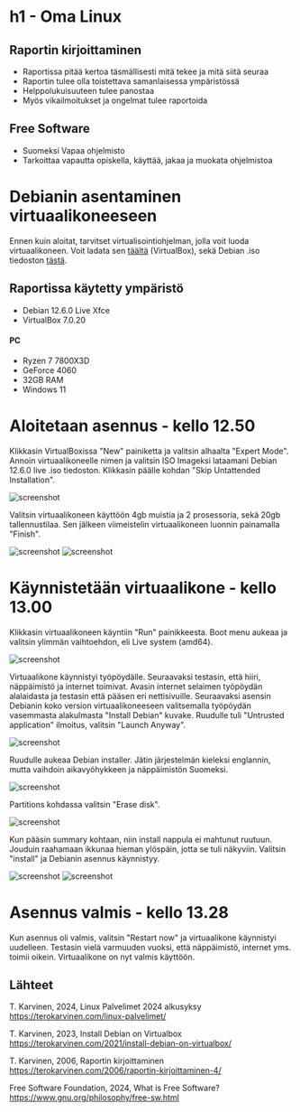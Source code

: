 # h1 - Oma Linux

## Raportin kirjoittaminen
- Raportissa pitää kertoa täsmällisesti mitä tekee ja mitä siitä seuraa
- Raportin tulee olla toistettava samanlaisessa ympäristössä
- Helppolukuisuuteen tulee panostaa
- Myös vikailmoitukset ja ongelmat tulee raportoida

## Free Software
- Suomeksi Vapaa ohjelmisto
- Tarkoittaa vapautta opiskella, käyttää, jakaa ja muokata ohjelmistoa


# Debianin asentaminen virtuaalikoneeseen
Ennen kuin aloitat, tarvitset virtualisointiohjelman, jolla voit luoda virtuaalikoneen. Voit ladata sen [täältä](https://www.virtualbox.org/wiki/Downloads) (VirtualBox), sekä Debian .iso tiedoston [tästä](https://www.debian.org/distrib/).

## Raportissa käytetty ympäristö
- Debian 12.6.0 Live Xfce
- VirtualBox 7.0.20
#### PC
- Ryzen 7 7800X3D
- GeForce 4060
- 32GB RAM
- Windows 11

# Aloitetaan asennus - kello 12.50
Klikkasin VirtualBoxissa "New" painiketta ja valitsin alhaalta "Expert Mode". Annoin virtuaalikoneelle nimen ja valitsin ISO Imageksi lataamani Debian 12.6.0 live .iso tiedoston. Klikkasin päälle kohdan "Skip Untattended Installation".

![screenshot](https://i.imgur.com/EMUgsRC.png)

Valitsin virtuaalikoneen käyttöön 4gb muistia ja 2 prosessoria, sekä 20gb tallennustilaa. Sen jälkeen viimeistelin virtuaalikoneen luonnin painamalla "Finish".

![screenshot](https://i.imgur.com/F2xzI0E.png)
![screenshot](https://i.imgur.com/T0OjbQK.png)

# Käynnistetään virtuaalikone - kello 13.00

Klikkasin virtuaalikoneen käyntiin "Run" painikkeesta. Boot menu aukeaa ja valitsin ylimmän vaihtoehdon, eli Live system (amd64).

![screenshot](https://i.imgur.com/AeUde39.png)

Virtuaalikone käynnistyi työpöydälle. Seuraavaksi testasin, että hiiri, näppäimistö ja internet toimivat. Avasin internet selaimen työpöydän alalaidasta ja testasin että pääsen eri nettisivuille. Seuraavaksi asensin Debianin koko version virtuaalikoneeseen valitsemalla työpöydän vasemmasta alakulmasta "Install Debian" kuvake. Ruudulle tuli "Untrusted application" ilmoitus, valitsin "Launch Anyway".

![screenshot](https://i.imgur.com/5jnabud.png)

Ruudulle aukeaa Debian installer. Jätin järjestelmän kieleksi englannin, mutta vaihdoin aikavyöhykkeen ja näppäimistön Suomeksi.

![screenshot](https://i.imgur.com/1XrZ5zS.png)

Partitions kohdassa valitsin "Erase disk".

![screenshot](https://i.imgur.com/4lrI6Fe.png)

Kun pääsin summary kohtaan, niin install nappula ei mahtunut ruutuun. Jouduin raahamaan ikkunaa hieman ylöspäin, jotta se tuli näkyviin. Valitsin "install" ja Debianin asennus käynnistyy.

![screenshot](https://i.imgur.com/slM4Vr1.png)
![screenshot](https://i.imgur.com/8HbxAE3.png)

# Asennus valmis - kello 13.28

Kun asennus oli valmis, valitsin "Restart now" ja virtuaalikone käynnistyi uudelleen. Testasin vielä varmuuden vuoksi, että näppäimistö, internet yms. toimii oikein. Virtuaalikone on nyt valmis käyttöön.

## Lähteet
T. Karvinen, 2024, Linux Palvelimet 2024 alkusyksy https://terokarvinen.com/linux-palvelimet/

T. Karvinen, 2023, Install Debian on Virtualbox https://terokarvinen.com/2021/install-debian-on-virtualbox/

T. Karvinen, 2006, Raportin kirjoittaminen https://terokarvinen.com/2006/raportin-kirjoittaminen-4/

Free Software Foundation, 2024, What is Free Software? https://www.gnu.org/philosophy/free-sw.html
